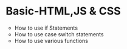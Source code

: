 # Basic-HTML,JS & CSS
<html>
<head>
  </head>
  <body>
    <p>
    <ul type="circle">
    <li>How to use if Statements</li>
      <li>How to use case switch statements</li>
      <li>How to use various functions </li>
    </ul>
    </p>
    </body>
</html>
